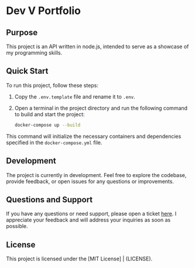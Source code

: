 # Dev V Portfolio

## Purpose

This project is an API written in node.js, intended to serve as a showcase of my programming skills.

## Quick Start

To run this project, follow these steps:

1. Copy the `.env.template` file and rename it to `.env`.
2. Open a terminal in the project directory and run the following command to build and start the project:

    ```bash
    docker-compose up --build
    ```

This command will initialize the necessary containers and dependencies specified in the `docker-compose.yml` file.

## Development

The project is currently in development. Feel free to explore the codebase, provide feedback, or open issues for any questions or improvements.

## Questions and Support

If you have any questions or need support, please open a ticket [here](https://github.com/EHB-MCT/portfolio-starter-DiepvensBent/issues). I appreciate your feedback and will address your inquiries as soon as possible.

## License

This project is licensed under the [MIT License] | (LICENSE).